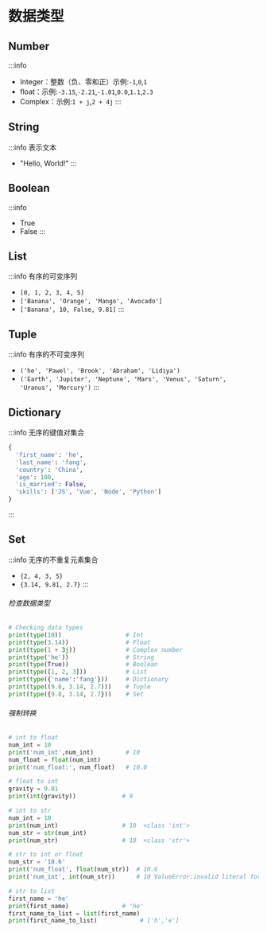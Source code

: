 
# 数据类型

## Number
:::info
- Integer：整数（负、零和正）示例:`-1`,`0`,`1`
- float：示例:`-3.15`,`-2.21`,`-1.01`,`0.0`,`1.1`,`2.3`
- Complex：示例:`1 + j`,`2 + 4j`
:::

## String
:::info 表示文本
- "Hello, World!"
:::

## Boolean
:::info
 - True
 - False
:::

## List
:::info 有序的可变序列
- `[0, 1, 2, 3, 4, 5]` 
- `['Banana', 'Orange', 'Mango', 'Avocado']`
- `['Banana', 10, False, 9.81]`
:::

## Tuple 
:::info 有序的不可变序列
- `('he', 'Pawel', 'Brook', 'Abraham', 'Lidiya')`
- `('Earth', 'Jupiter', 'Neptune', 'Mars', 'Venus', 'Saturn', 'Uranus', 'Mercury')`
:::

## Dictionary
:::info 无序的键值对集合
```python
{
  'first_name': 'he',
  'last_name': 'fang',
  'country': 'China', 
  'age': 100, 
  'is_married': False,
  'skills': ['JS', 'Vue', 'Node', 'Python']
}
```
:::




## Set
:::info 无序的不重复元素集合
- `{2, 4, 3, 5}`
- `{3.14, 9.81, 2.7}`
:::



###### 检查数据类型
```python
# Checking data types
print(type(10))                  # Int
print(type(3.14))                # Float
print(type(1 + 3j))              # Complex number
print(type('he'))                # String
print(type(True))                # Boolean
print(type([1, 2, 3]))           # List
print(type({'name':'fang'}))     # Dictionary
print(type((9.8, 3.14, 2.7)))    # Tuple
print(type({9.8, 3.14, 2.7}))    # Set
```


###### 强制转换

```python
# int to float
num_int = 10
print('num_int',num_int)         # 10
num_float = float(num_int)
print('num_float:', num_float)   # 10.0

# float to int
gravity = 9.81
print(int(gravity))             # 9

# int to str
num_int = 10
print(num_int)                  # 10  <class 'int'>
num_str = str(num_int)
print(num_str)                  # 10  <class 'str'>

# str to int or float
num_str = '10.6'
print('num_float', float(num_str))  # 10.6
print('num_int', int(num_str))      # 10 ValueError:invalid literal for int() with base 10: '10.6'

# str to list
first_name = 'he'
print(first_name)               # 'he'
first_name_to_list = list(first_name)
print(first_name_to_list)            # ['h','e']
```

